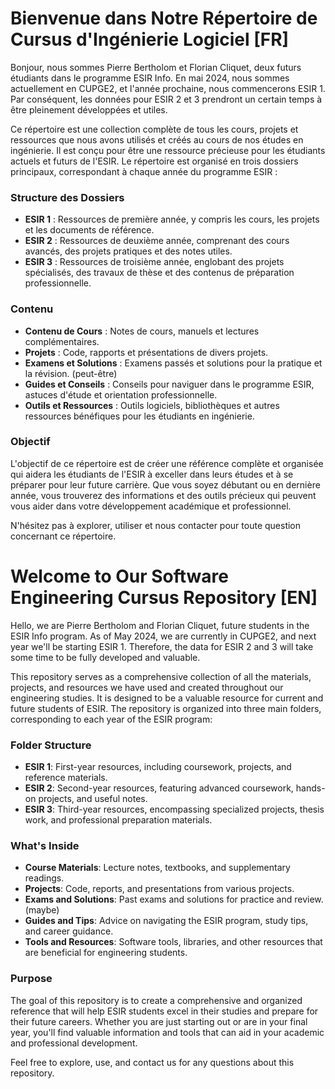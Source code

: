 # Bienvenue dans Notre Répertoire de Cursus d'Ingénierie Logiciel [FR]

Bonjour, nous sommes Pierre Bertholom et Florian Cliquet, deux futurs étudiants dans le programme ESIR Info. En mai 2024, nous sommes actuellement en CUPGE2, et l'année prochaine, nous commencerons ESIR 1. Par conséquent, les données pour ESIR 2 et 3 prendront un certain temps à être pleinement développées et utiles.

Ce répertoire est une collection complète de tous les cours, projets et ressources que nous avons utilisés et créés au cours de nos études en ingénierie. Il est conçu pour être une ressource précieuse pour les étudiants actuels et futurs de l'ESIR. Le répertoire est organisé en trois dossiers principaux, correspondant à chaque année du programme ESIR :

### Structure des Dossiers
- **ESIR 1** : Ressources de première année, y compris les cours, les projets et les documents de référence.
- **ESIR 2** : Ressources de deuxième année, comprenant des cours avancés, des projets pratiques et des notes utiles.
- **ESIR 3** : Ressources de troisième année, englobant des projets spécialisés, des travaux de thèse et des contenus de préparation professionnelle.

### Contenu
- **Contenu de Cours** : Notes de cours, manuels et lectures complémentaires.
- **Projets** : Code, rapports et présentations de divers projets.
- **Examens et Solutions** : Examens passés et solutions pour la pratique et la révision. (peut-être)
- **Guides et Conseils** : Conseils pour naviguer dans le programme ESIR, astuces d'étude et orientation professionnelle.
- **Outils et Ressources** : Outils logiciels, bibliothèques et autres ressources bénéfiques pour les étudiants en ingénierie.

### Objectif
L'objectif de ce répertoire est de créer une référence complète et organisée qui aidera les étudiants de l'ESIR à exceller dans leurs études et à se préparer pour leur future carrière. Que vous soyez débutant ou en dernière année, vous trouverez des informations et des outils précieux qui peuvent vous aider dans votre développement académique et professionnel.

N'hésitez pas à explorer, utiliser et nous contacter pour toute question concernant ce répertoire.

# Welcome to Our Software Engineering Cursus Repository [EN]

Hello, we are Pierre Bertholom and Florian Cliquet, future students in the ESIR Info program. As of May 2024, we are currently in CUPGE2, and next year we'll be starting ESIR 1. Therefore, the data for ESIR 2 and 3 will take some time to be fully developed and valuable.

This repository serves as a comprehensive collection of all the materials, projects, and resources we have used and created throughout our engineering studies. It is designed to be a valuable resource for current and future students of ESIR. The repository is organized into three main folders, corresponding to each year of the ESIR program:

### Folder Structure
- **ESIR 1**: First-year resources, including coursework, projects, and reference materials.
- **ESIR 2**: Second-year resources, featuring advanced coursework, hands-on projects, and useful notes.
- **ESIR 3**: Third-year resources, encompassing specialized projects, thesis work, and professional preparation materials.

### What's Inside
- **Course Materials**: Lecture notes, textbooks, and supplementary readings.
- **Projects**: Code, reports, and presentations from various projects.
- **Exams and Solutions**: Past exams and solutions for practice and review. (maybe)
- **Guides and Tips**: Advice on navigating the ESIR program, study tips, and career guidance.
- **Tools and Resources**: Software tools, libraries, and other resources that are beneficial for engineering students.

### Purpose
The goal of this repository is to create a comprehensive and organized reference that will help ESIR students excel in their studies and prepare for their future careers. Whether you are just starting out or are in your final year, you'll find valuable information and tools that can aid in your academic and professional development.

Feel free to explore, use, and contact us for any questions about this repository.
